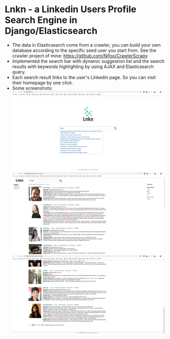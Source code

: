 # Lnkn - a Linkedin Users Profile Search Engine in Django/Elasticsearch
- The data in Elasticsearch come from a crawler, you can build your own database according to the specific seed user you start from. See the crawler project of mine: https://github.com/Nifoo/CrawlerScrapy
- Implemented the search bar with dynamic suggestion list and the search results with keywords highlighting by using AJAX and Elasticsearch query.
- Each search result links to the user's Linkedin page. So you can visit their homepage by one click.
- Some screenshots:
![Alt text](https://github.com/Nifoo/Lnkn/raw/master/preview/Lnkn1.png)
![Alt text](https://github.com/Nifoo/Lnkn/raw/master/preview/Lnkn2.png)
![Alt text](https://github.com/Nifoo/Lnkn/raw/master/preview/Lnkn3.png)
